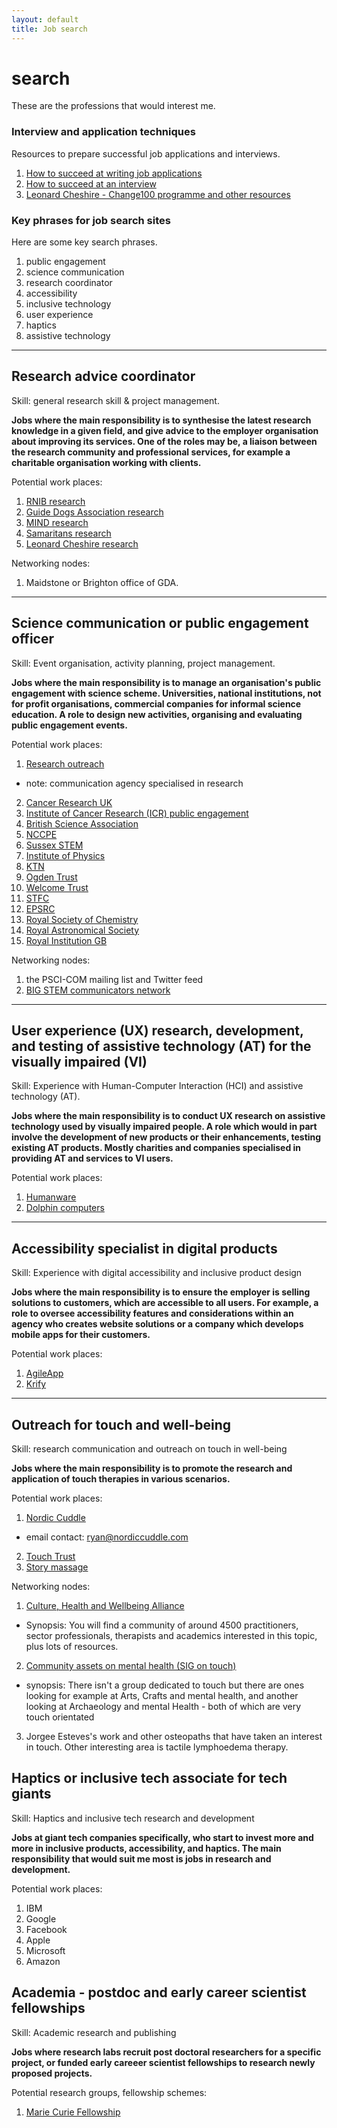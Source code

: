 ```yaml
---
layout: default
title: Job search
---
```


# search

These are the professions that would interest me.

### Interview and application techniques

Resources to prepare successful job applications and interviews.

1. [How to succeed at writing job applications](https://www.futurelearn.com/courses/writing-applications)
2. [How to succeed at an interview](https://www.futurelearn.com/courses/interviews)
3. [Leonard Cheshire - Change100 programme and other resources](https://www.leonardcheshire.org)

### Key phrases for job search sites

Here are some key search phrases.

1. public engagement
2. science communication
3. research coordinator
4. accessibility
5. inclusive technology
6. user experience
7. haptics
8. assistive technology

---

## Research advice coordinator

Skill: general research skill & project management.

**Jobs where the main responsibility is to synthesise the latest research knowledge in a given field, and give advice to the employer organisation about improving its services. One of the roles may be, a liaison between the research community and professional services, for example a charitable organisation working with clients.**

Potential work places:

1. [RNIB research](https://www.rnib.org.uk/who-we-are/jobs-rnib)
2. [Guide Dogs Association research](https://www.guidedogs.org.uk/about-us/what-we-do/research)
3. [MIND research](https://www.mind.org.uk/about-us/our-policy-work/reports-and-guides/our-research/)
4. [Samaritans research](https://www.samaritans.org/about-samaritans/research-policy/)
5. [Leonard Cheshire research](https://www.leonardcheshire.org)

Networking nodes:

1. Maidstone or Brighton office of GDA.

---

## Science communication or public engagement officer

Skill: Event organisation, activity planning, project management.

**Jobs where the main responsibility is to manage an organisation's public engagement with science scheme. Universities, national institutions, not for profit organisations, commercial companies for informal science education. A role to design new activities, organising and evaluating public engagement events.**

Potential work places:

1. [Research outreach](https://researchoutreach.org)
 + note: communication agency specialised in research
2. [Cancer Research UK](https://www.cancerresearchuk.org/about-us/charity-jobs/director-patient-public-engagement)
3. [Institute of Cancer Research (ICR) public engagement](https://www.icr.ac.uk/about-us/policy-and-engagement/public-engagement)
4. [British Science Association](https://www.britishscienceassociation.org)
5. [NCCPE](https://www.publicengagement.ac.uk)
6. [Sussex STEM](https://www.sussexstem.co.uk)
7. [Institute of Physics](https://www.iop.org/)
8. [KTN](https://ktn-uk.org)
9. [Ogden Trust](https://www.ogdentrust.com)
10. [Welcome Trust](https://wellcome.org)
11. [STFC](https://stfc.ukri.org)
12. [EPSRC](https://epsrc.ukri.org)
13. [Royal Society of Chemistry](https://www.rsc.org)
14. [Royal Astronomical Society](https://ras.ac.uk)
15. [Royal Institution GB](https://www.rigb.org)

Networking nodes:

1. the PSCI-COM mailing list and Twitter feed
2. [BIG STEM communicators network](https://www.big.uk.com)

---

## User experience (UX)  research, development, and testing of assistive technology (AT) for the visually impaired (VI)

Skill: Experience with Human-Computer Interaction (HCI) and assistive technology (AT).

**Jobs where the main responsibility is to conduct UX research on assistive technology used by visually impaired people. A role which would in part involve the development of new products or their enhancements, testing existing AT products. Mostly charities and companies specialised in providing AT and services to VI users.**

Potential work places:

1. [Humanware](http://www.humanware.com/en-international/home)
2. [Dolphin computers](https://yourdolphin.com)

---

## Accessibility specialist in digital products

Skill: Experience with digital accessibility and inclusive product design

**Jobs where the main responsibility is to ensure the employer is selling solutions to customers, which are accessible to all users. For example, a role to oversee accessibility features and considerations within an agency who creates website solutions or a company which develops mobile apps for their customers.**

Potential work places:

1. [AgileApp](https://agileapp.co)
2. [Krify](https://krify.co/best-web-and-mobile-app-development-company-in-brighton-and-hove-uk/)

---

## Outreach for touch and well-being 

Skill: research communication and outreach on touch in well-being

**Jobs where the main responsibility is to promote the research and application of touch therapies in various scenarios.**

Potential work places:

1. [Nordic Cuddle](nordiccuddle.com)
 + email contact: ryan@nordiccuddle.com
2. [Touch Trust](http://www.touchtrust.co.uk/what-we-do/)
3. [Story massage](https://www.storymassage.co.uk/home/about-us/)

Networking nodes:

1. [Culture, Health and Wellbeing Alliance](https://www.culturehealthandwellbeing.org.uk/)
 + Synopsis: You will find a community of around 4500 practitioners, sector professionals, therapists and academics interested in this topic, plus lots of resources.
2. [Community assets on mental health (SIG on touch)](https://www.marchnetwork.org/opportunities)
 + synopsis: There isn't a group dedicated to touch but there are ones looking for example at Arts, Crafts and mental health, and another looking at Archaeology and mental Health - both of which are very touch orientated
3. Jorgee Esteves's work and other osteopaths that have taken an interest in touch. Other interesting area is tactile lymphoedema therapy.

## Haptics or inclusive tech associate for tech giants

Skill: Haptics and inclusive tech research and development

**Jobs at giant tech companies specifically, who start to invest more and more in inclusive products, accessibility, and haptics. The main responsibility that would suit me most is jobs in research and development.**

Potential work places:

1. IBM
2. Google
3. Facebook
4. Apple
5. Microsoft
6. Amazon

## Academia - postdoc and early career scientist fellowships

Skill: Academic research and publishing

**Jobs where research labs recruit post doctoral researchers for a specific project, or funded early careeer scientist fellowships to research newly proposed projects.**

Potential research groups, fellowship schemes:

1. [Marie Curie Fellowship](https://ec.europa.eu/research/mariecurieactions/actions/individual-fellowships_en)
